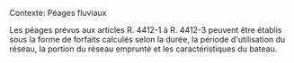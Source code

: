 Contexte: Péages fluviaux

Les péages prévus aux articles R. 4412-1 à R. 4412-3 peuvent être établis sous la forme de forfaits calculés selon la durée, la période d'utilisation du réseau, la portion du réseau emprunté et les caractéristiques du bateau.